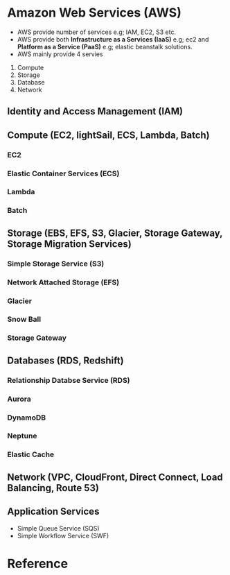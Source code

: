 # Amazon Web Services (AWS)

- AWS provide number of services e.g; IAM, EC2, S3 etc.
- AWS provide both **Infrastructure as a Services (IaaS)** e.g; ec2 and **Platform as a Service (PaaS)** e.g; elastic beanstalk solutions.
- AWS mainly provide 4 servies

1. Compute
2. Storage
3. Database
4. Network


## Identity and Access Management (IAM)

## Compute (EC2, lightSail, ECS, Lambda, Batch)

### EC2

### Elastic Container Services (ECS)

### Lambda

### Batch

## Storage (EBS, EFS, S3, Glacier, Storage Gateway, Storage Migration Services)

### Simple Storage Service (S3)

### Network Attached Storage (EFS)

### Glacier

### Snow Ball

### Storage Gateway

## Databases (RDS, Redshift)

### Relationship Databse Service (RDS)

### Aurora

### DynamoDB

### Neptune

### Elastic Cache


## Network (VPC, CloudFront, Direct Connect, Load Balancing, Route 53)

## Application Services

  - Simple Queue Service (SQS)
  - Simple Workflow Service (SWF)


# Reference
